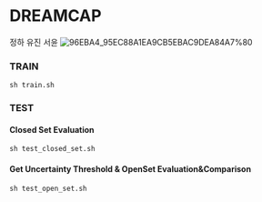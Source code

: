 # DREAMCAP

정하 유진 서윤
![96EBA4_95EC88A1EA9CB5EBAC9DEA84A7%80](https://user-images.githubusercontent.com/67910856/196091826-1a46d818-b020-41d3-aefe-981ba7079950.gif)


### TRAIN

```shell
sh train.sh
```

### TEST

#### Closed Set Evaluation

```shell
sh test_closed_set.sh
```

#### Get Uncertainty Threshold & OpenSet Evaluation&Comparison

```shell
sh test_open_set.sh
```
